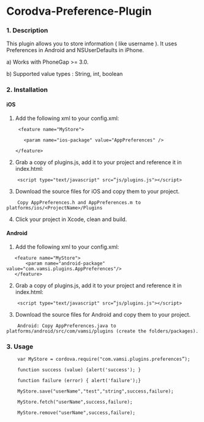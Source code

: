 # Corodva-Preference-Plugin

### 1. Description

This plugin allows you to store information ( like username ). It uses Preferences in Android and NSUserDefaults in iPhone.

a) Works with PhoneGap >= 3.0.

b) Supported value types : String, int, boolean 

### 2. Installation


#### iOS

1. Add the following xml to your config.xml:
   ```
    <feature name="MyStore">
    
      <param name="ios-package" value="AppPreferences" />
   
   </feature>
    ```
2. Grab a copy of plugins.js, add it to your project and reference it in index.html:
```
    <script type="text/javascript" src=“js/plugins.js"></script>
```
3. Download the source files for iOS and copy them to your project.
```
    Copy AppPreferences.h and AppPreferences.m to platforms/ios/<ProjectName>/Plugins
```
4. Click your project in Xcode, clean and build.

#### Android

1. Add the following xml to your config.xml:
 ```
    <feature name="MyStore">
        <param name="android-package" value="com.vamsi.plugins.AppPreferences"/>
    </feature>
```

2. Grab a copy of plugins.js, add it to your project and reference it in index.html:
```    
    <script type="text/javascript" src=“js/plugins.js"></script>
```
3. Download the source files for Android and copy them to your project.
```    
    Android: Copy AppPreferences.java to platforms/android/src/com/vamsi/plugins (create the folders/packages).
```
### 3. Usage 
```
    var MyStore = cordova.require("com.vamsi.plugins.preferences”);

    function success (value) {alert('success'); }

    function failure (error) { alert('failure');}

    MyStore.save("userName","test","string",success,failure);

    MyStore.fetch("userName",success,failure);

    MyStore.remove("userName",success,failure);
```
